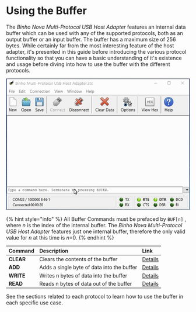 # Using the Buffer

The _Binho Nova Multi-Protocol USB Host Adapter_ features an internal data buffer which can be used with any of the supported protocols, both as an output buffer or an input buffer. The buffer has a maximum size of 256 bytes. While certainly far from the most interesting feature of the host adapter, it's presented in this guide before introducing the various protocol functionality so that you can have a basic understanding of it's existence and usage before diving into how to use the buffer with the different protocols.

![](../../.gitbook/assets/buffercommands.gif)

{% hint style="info" %}
All Buffer Commands must be prefaced by `BUF[n]` , where _n_ is the index of the internal buffer. The _Binho Nova Multi-Protocol USB Host Adapter_ features just one internal buffer, therefore the only valid value for _n_ at this time is _n_=0.
{% endhint %}

| Command | Description | Link |
| :--- | :--- | :--- |
| **CLEAR** | Clears the contents of the buffer | [Details](https://support.binho.io/user-guide/ascii-interface/buffer-commands#clear) |
| **ADD** | Adds a single byte of data into the buffer | [Details](https://support.binho.io/user-guide/ascii-interface/buffer-commands#add) |
| **WRITE** | Writes n bytes of data into the buffer | [Details](https://support.binho.io/user-guide/ascii-interface/buffer-commands#write) |
| **READ** | Reads n bytes of data out of the buffer | [Details](https://support.binho.io/user-guide/ascii-interface/buffer-commands#read) |

See the sections related to each protocol to learn how to use the buffer in each specific use case.

